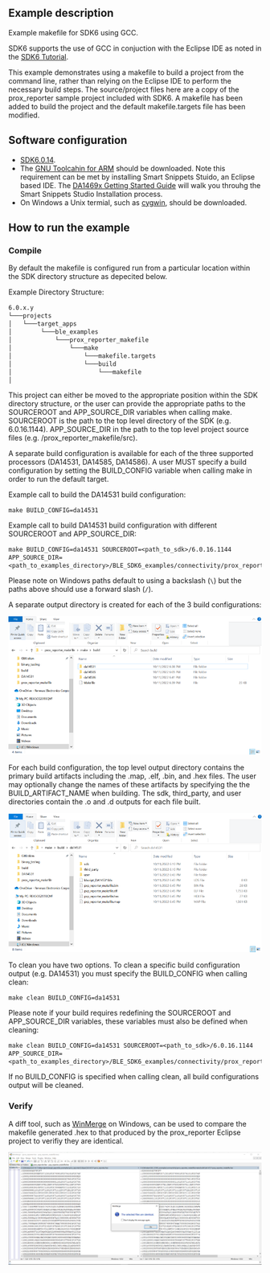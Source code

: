 ## Example description

Example makefile for SDK6 using GCC. 

SDK6 supports the use of GCC in conjuction with the Eclipse IDE as noted in the [SDK6 Tutorial](http://lpccs-docs.renesas.com/Tutorial_SDK6/eclipse_gcc.html).

This example demonstrates using a makefile to build a project from the command line, rather than relying on the Eclipse IDE to perform the necessary build steps. 
The source/project files here are a copy of the prox_reporter sample project included with SDK6. A makefile has been added to build the project and the default makefile.targets
file has been modified. 


## Software configuration

- [SDK6.0.14](https://www.dialog-semiconductor.com/da14531_sdk_latest).
- The [GNU Toolcahin for ARM](https://developer.arm.com/Tools%20and%20Software/GNU%20Toolchain) should be downloaded. Note this requirement can be met by installing Smart Snippets Stuido, an Eclipse based IDE.
The [DA1469x Getting Started Guide](http://lpccs-docs.renesas.com/um-b-090-da1469x_getting_started/Software_Development_Tools/Software_Development_Tools.html#smartsnippets-tm-studio-installation-and-starting)
will walk you throuhg the Smart Snippets Studio Installation process.  
- On Windows a Unix termial, such as [cygwin](https://www.cygwin.com/), should be downloaded.


## How to run the example

### Compile

By default the makefile is configured run from a particular location within the SDK directory structure as depecited below.  

Example Directory Structure:

```
6.0.x.y
└───projects
│   └───target_apps
│        └───ble_examples
│            └───prox_reporter_makefile
│                └───make
│                    └───makefile.targets
│                    └───build
│                        └───makefile
│
```

This project can either be moved to the appropriate position within the SDK directory structure, or the user can provide the appropriate paths to the SOURCEROOT and APP_SOURCE_DIR variables when calling make.
SOURCEROOT is the path to the top level directory of the SDK (e.g. 6.0.16.1144). APP_SOURCE_DIR in the path to the top level project source files (e.g. <path on your machine>/prox_reporter_makefile/src).

A separate build configuration is available for each of the three supported processors (DA14531, DA14585, DA14586). A user MUST specify a build configuration by setting the BUILD_CONFIG variable when calling make 
in order to run the default target.

Example call to build the DA14531 build configuration:

```
make BUILD_CONFIG=da14531
```

Example call to build DA14531 build configuration with different SOURCEROOT and APP_SOURCE_DIR:

```
make BUILD_CONFIG=da14531 SOURCEROOT=<path_to_sdk>/6.0.16.1144 APP_SOURCE_DIR=<path_to_examples_directory>/BLE_SDK6_examples/connectivity/prox_reporter_makefile/src
```

Please note on Windows paths default to using a backslash (`\`) but the paths above should use a forward slash (`/`).

A separate output directory is created for each of the 3 build configurations: 

![build_output_dirs](assets/build_output_dirs.PNG)

For each build configuration, the top level output directory contains the primary build artifacts including the .map, .elf, .bin, and .hex files. The user may optionally change the names of these artifacts by specifying the the BUILD_ARTIFACT_NAME when building.
The sdk, third_party, and user directories contain the .o and .d outputs for each file built.

![da14531_output_top](assets/da14531_output_top.PNG)

To clean you have two options. To clean a specific build configuration output (e.g. DA14531) you must specify the BUILD_CONFIG when calling clean:

```
make clean BUILD_CONFIG=da14531
```

Please note if your build requires redefining the SOURCEROOT and APP_SOURCE_DIR variables, these variables must also be defined when cleaning:

```
make clean BUILD_CONFIG=da14531 SOURCEROOT=<path_to_sdk>/6.0.16.1144 APP_SOURCE_DIR=<path_to_examples_directory>/BLE_SDK6_examples/connectivity/prox_reporter_makefile/src
```

If no BUILD_CONFIG is specified when calling clean, all build configurations output will be cleaned. 

### Verify

A diff tool, such as [WinMerge](https://winmerge.org/?lang=en) on Windows, can be used to compare the makefile generated .hex to that produced by the prox_reporter Eclipse project to verifiy they are identical. 

![winmerge](assets/winmerge.PNG)
